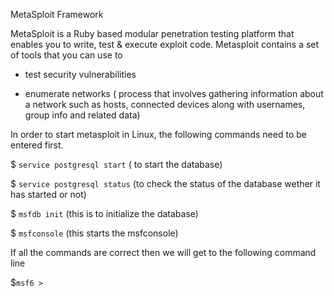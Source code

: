 MetaSploit Framework 

MetaSploit is a Ruby based modular penetration testing platform that enables you to write, test & execute exploit code. Metasploit contains a set of tools that you can use to 

- test security vulnerabilities

- enumerate networks ( process that involves gathering information about a network such as hosts, connected devices along with usernames, group info and related data) 

In order to start metasploit in Linux, the following commands need to be entered first. 

$ `service postgresql start` ( to start the database) 

$ `service postgresql status` (to check the status of the database wether it has started or not) 

$ `msfdb init` (this is to initialize the database) 

$ `msfconsole` (this starts the msfconsole) 

If all the commands are correct then we will get to the following command line 

$`msf6 >`

